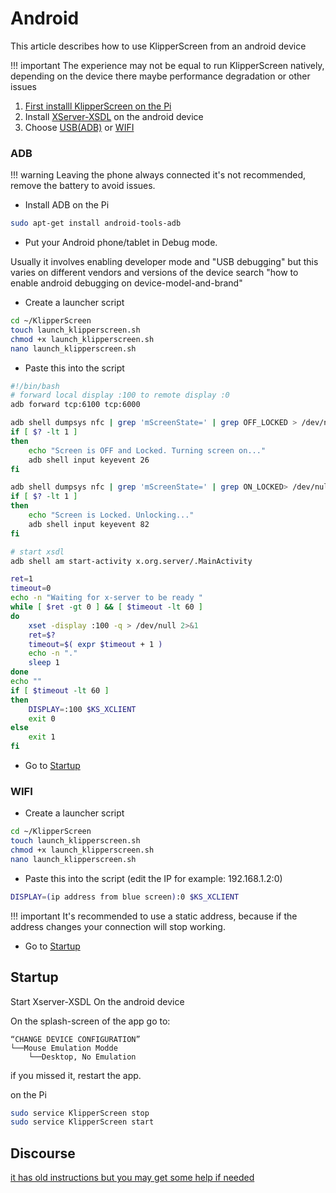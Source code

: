 # Android

This article describes how to use KlipperScreen from an android device

!!! important
    The experience may not be equal to run KlipperScreen natively,
    depending on the device there maybe performance degradation or other issues

1. [First installl KlipperScreen on the Pi](Installation.md)
2. Install [XServer-XSDL](https://play.google.com/store/apps/details?id=x.org.server) on the android device
3. Choose [USB(ADB)](#adb) or [WIFI](#wifi)

### ADB

!!! warning
    Leaving the phone always connected it's not recommended, remove the battery to avoid issues.

* Install ADB on the Pi
```bash
sudo apt-get install android-tools-adb
```
* Put your Android phone/tablet in Debug mode.

Usually it involves enabling developer mode and "USB debugging" but this varies on different vendors and versions of the device
search "how to enable android debugging on device-model-and-brand"

* Create a launcher script

```bash
cd ~/KlipperScreen
touch launch_klipperscreen.sh
chmod +x launch_klipperscreen.sh
nano launch_klipperscreen.sh
```

* Paste this into the script
```bash
#!/bin/bash
# forward local display :100 to remote display :0
adb forward tcp:6100 tcp:6000

adb shell dumpsys nfc | grep 'mScreenState=' | grep OFF_LOCKED > /dev/null 2>&1
if [ $? -lt 1 ]
then
    echo "Screen is OFF and Locked. Turning screen on..."
    adb shell input keyevent 26
fi

adb shell dumpsys nfc | grep 'mScreenState=' | grep ON_LOCKED> /dev/null 2>&1
if [ $? -lt 1 ]
then
    echo "Screen is Locked. Unlocking..."
    adb shell input keyevent 82
fi

# start xsdl
adb shell am start-activity x.org.server/.MainActivity

ret=1
timeout=0
echo -n "Waiting for x-server to be ready "
while [ $ret -gt 0 ] && [ $timeout -lt 60 ]
do
    xset -display :100 -q > /dev/null 2>&1
    ret=$?
    timeout=$( expr $timeout + 1 )
    echo -n "."
    sleep 1
done
echo ""
if [ $timeout -lt 60 ]
then
    DISPLAY=:100 $KS_XCLIENT
    exit 0
else
    exit 1
fi
```
* Go to [Startup](#startup)

### WIFI

* Create a launcher script

```bash
cd ~/KlipperScreen
touch launch_klipperscreen.sh
chmod +x launch_klipperscreen.sh
nano launch_klipperscreen.sh
```

* Paste this into the script (edit the IP for example: 192.168.1.2:0)
```bash
DISPLAY=(ip address from blue screen):0 $KS_XCLIENT
```

!!! important
    It's recommended to use a static address, because if the address changes your connection will stop working.

* Go to [Startup](#startup)

## Startup

Start Xserver-XSDL On the android device

On the splash-screen of the app go to:
```
“CHANGE DEVICE CONFIGURATION”
└──Mouse Emulation Modde
    └──Desktop, No Emulation
```
if you missed it, restart the app.

on the Pi
```bash
sudo service KlipperScreen stop
sudo service KlipperScreen start
```

## Discourse

[it has old instructions but you may get some help if needed](https://klipper.discourse.group/t/how-to-klipperscreen-on-android-smart-phones/1196)
